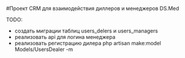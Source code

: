 #Проект CRM для взаимодействия диллеров и менеджеров DS.Med

TODO: 
* создать миграции таблиц users_delers и users_managers
* реализовать api для логина менеджера
* реализовать регистрацию дилера
php artisan make:model Models/UsersDealer -m